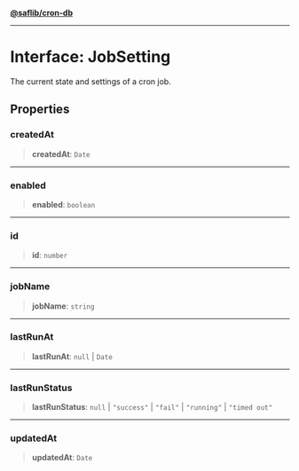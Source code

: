 [**@saflib/cron-db**](../index.md)

---

# Interface: JobSetting

The current state and settings of a cron job.

## Properties

### createdAt

> **createdAt**: `Date`

---

### enabled

> **enabled**: `boolean`

---

### id

> **id**: `number`

---

### jobName

> **jobName**: `string`

---

### lastRunAt

> **lastRunAt**: `null` \| `Date`

---

### lastRunStatus

> **lastRunStatus**: `null` \| `"success"` \| `"fail"` \| `"running"` \| `"timed out"`

---

### updatedAt

> **updatedAt**: `Date`
